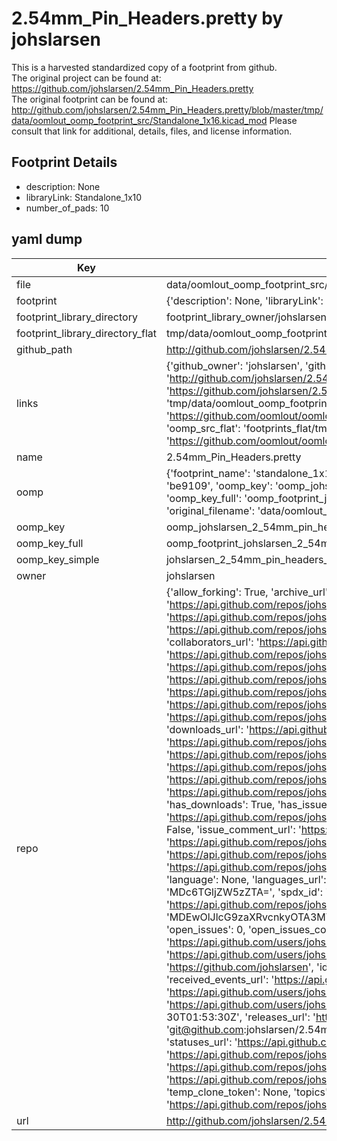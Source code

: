 # 2.54mm_Pin_Headers.pretty by johslarsen  
This is a harvested standardized copy of a footprint from github.  
The original project can be found at:  
https://github.com/johslarsen/2.54mm_Pin_Headers.pretty  
The original footprint can be found at:
http://github.com/johslarsen/2.54mm_Pin_Headers.pretty/blob/master/tmp/data/oomlout_oomp_footprint_src/Standalone_1x16.kicad_mod
Please consult that link for additional, details, files, and license information.  
## Footprint Details
* description: None  
* libraryLink: Standalone_1x10  
* number_of_pads: 10  
## yaml dump  
| Key | Value |  
| --- | --- |  
| file | data/oomlout_oomp_footprint_src/2.54mm_Pin_Headers.pretty/Standalone_1x10.kicad_mod |  
| footprint | {'description': None, 'libraryLink': 'Standalone_1x10', 'number_of_pads': 10} |  
| footprint_library_directory | footprint_library_owner/johslarsen_2.54mm_Pin_Headers.pretty |  
| footprint_library_directory_flat | tmp/data/oomlout_oomp_footprint_src/footprints_flat/johslarsen_2_54mm_pin_headers_standalone_1x10/working |  
| github_path | http://github.com/johslarsen/2.54mm_Pin_Headers.pretty/blob/master/tmp/data/oomlout_oomp_footprint_src/Standalone_1x10.kicad_mod |  
| links | {'github_owner': 'johslarsen', 'github_repo_name': '2.54mm_Pin_Headers.pretty', 'github_src': 'http://github.com/johslarsen/2.54mm_Pin_Headers.pretty/blob/master/tmp/data/oomlout_oomp_footprint_src/Standalone_1x16.kicad_mod', 'github_src_repo': 'https://github.com/johslarsen/2.54mm_Pin_Headers.pretty', 'oomp_bot': 'tmp/data/oomlout_oomp_footprint_src/footprints/johslarsen_2_54mm_pin_headers_standalone_1x10/working', 'oomp_bot_github': 'https://github.com/oomlout/oomlout_oomp_footprint_bot/tree/main/tmp/data/oomlout_oomp_footprint_src/footprints/johslarsen_2_54mm_pin_headers_standalone_1x10/working', 'oomp_src_flat': 'footprints_flat/tmp/data/oomlout_oomp_footprint_src/footprints_flat/johslarsen_2_54mm_pin_headers_standalone_1x10/working', 'oomp_src_flat_github': 'https://github.com/oomlout/oomlout_oomp_footprint_src/tree/main/tmp/data/oomlout_oomp_footprint_src/footprints_flat/johslarsen_2_54mm_pin_headers_standalone_1x10/working'} |  
| name | 2.54mm_Pin_Headers.pretty |  
| oomp | {'footprint_name': 'standalone_1x10', 'library_name': '2_54mm_pin_headers', 'md5': 'be910933a93e1b1f2dd606fffbb12bf9', 'md5_10': 'be910933a9', 'md5_5': 'be910', 'md5_6': 'be9109', 'oomp_key': 'oomp_johslarsen_2_54mm_pin_headers_standalone_1x10', 'oomp_key_extra': 'oomp_footprint_johslarsen_2_54mm_pin_headers_standalone_1x10', 'oomp_key_full': 'oomp_footprint_johslarsen_2_54mm_pin_headers_standalone_1x10_be9109', 'oomp_key_simple': 'johslarsen_2_54mm_pin_headers_standalone_1x10', 'original_filename': 'data/oomlout_oomp_footprint_src/2.54mm_Pin_Headers.pretty/Standalone_1x10.kicad_mod', 'owner_name': 'johslarsen'} |  
| oomp_key | oomp_johslarsen_2_54mm_pin_headers_standalone_1x10 |  
| oomp_key_full | oomp_footprint_johslarsen_2_54mm_pin_headers_standalone_1x10 |  
| oomp_key_simple | johslarsen_2_54mm_pin_headers_standalone_1x10 |  
| owner | johslarsen |  
| repo | {'allow_forking': True, 'archive_url': 'https://api.github.com/repos/johslarsen/2.54mm_Pin_Headers.pretty/{archive_format}{/ref}', 'archived': False, 'assignees_url': 'https://api.github.com/repos/johslarsen/2.54mm_Pin_Headers.pretty/assignees{/user}', 'blobs_url': 'https://api.github.com/repos/johslarsen/2.54mm_Pin_Headers.pretty/git/blobs{/sha}', 'branches_url': 'https://api.github.com/repos/johslarsen/2.54mm_Pin_Headers.pretty/branches{/branch}', 'clone_url': 'https://github.com/johslarsen/2.54mm_Pin_Headers.pretty.git', 'collaborators_url': 'https://api.github.com/repos/johslarsen/2.54mm_Pin_Headers.pretty/collaborators{/collaborator}', 'comments_url': 'https://api.github.com/repos/johslarsen/2.54mm_Pin_Headers.pretty/comments{/number}', 'commits_url': 'https://api.github.com/repos/johslarsen/2.54mm_Pin_Headers.pretty/commits{/sha}', 'compare_url': 'https://api.github.com/repos/johslarsen/2.54mm_Pin_Headers.pretty/compare/{base}...{head}', 'contents_url': 'https://api.github.com/repos/johslarsen/2.54mm_Pin_Headers.pretty/contents/{+path}', 'contributors_url': 'https://api.github.com/repos/johslarsen/2.54mm_Pin_Headers.pretty/contributors', 'created_at': '2015-01-10T21:12:01Z', 'default_branch': 'master', 'deployments_url': 'https://api.github.com/repos/johslarsen/2.54mm_Pin_Headers.pretty/deployments', 'description': 'KiCad library with miscellaneous .1" header footprints', 'disabled': False, 'downloads_url': 'https://api.github.com/repos/johslarsen/2.54mm_Pin_Headers.pretty/downloads', 'events_url': 'https://api.github.com/repos/johslarsen/2.54mm_Pin_Headers.pretty/events', 'fork': False, 'forks': 0, 'forks_count': 0, 'forks_url': 'https://api.github.com/repos/johslarsen/2.54mm_Pin_Headers.pretty/forks', 'full_name': 'johslarsen/2.54mm_Pin_Headers.pretty', 'git_commits_url': 'https://api.github.com/repos/johslarsen/2.54mm_Pin_Headers.pretty/git/commits{/sha}', 'git_refs_url': 'https://api.github.com/repos/johslarsen/2.54mm_Pin_Headers.pretty/git/refs{/sha}', 'git_tags_url': 'https://api.github.com/repos/johslarsen/2.54mm_Pin_Headers.pretty/git/tags{/sha}', 'git_url': 'git://github.com/johslarsen/2.54mm_Pin_Headers.pretty.git', 'has_discussions': False, 'has_downloads': True, 'has_issues': True, 'has_pages': False, 'has_projects': True, 'has_wiki': True, 'homepage': None, 'hooks_url': 'https://api.github.com/repos/johslarsen/2.54mm_Pin_Headers.pretty/hooks', 'html_url': 'https://github.com/johslarsen/2.54mm_Pin_Headers.pretty', 'id': 29071240, 'is_template': False, 'issue_comment_url': 'https://api.github.com/repos/johslarsen/2.54mm_Pin_Headers.pretty/issues/comments{/number}', 'issue_events_url': 'https://api.github.com/repos/johslarsen/2.54mm_Pin_Headers.pretty/issues/events{/number}', 'issues_url': 'https://api.github.com/repos/johslarsen/2.54mm_Pin_Headers.pretty/issues{/number}', 'keys_url': 'https://api.github.com/repos/johslarsen/2.54mm_Pin_Headers.pretty/keys{/key_id}', 'labels_url': 'https://api.github.com/repos/johslarsen/2.54mm_Pin_Headers.pretty/labels{/name}', 'language': None, 'languages_url': 'https://api.github.com/repos/johslarsen/2.54mm_Pin_Headers.pretty/languages', 'license': {'key': 'other', 'name': 'Other', 'node_id': 'MDc6TGljZW5zZTA=', 'spdx_id': 'NOASSERTION', 'url': None}, 'merges_url': 'https://api.github.com/repos/johslarsen/2.54mm_Pin_Headers.pretty/merges', 'milestones_url': 'https://api.github.com/repos/johslarsen/2.54mm_Pin_Headers.pretty/milestones{/number}', 'mirror_url': None, 'name': '2.54mm_Pin_Headers.pretty', 'network_count': 0, 'node_id': 'MDEwOlJlcG9zaXRvcnkyOTA3MTI0MA==', 'notifications_url': 'https://api.github.com/repos/johslarsen/2.54mm_Pin_Headers.pretty/notifications{?since,all,participating}', 'open_issues': 0, 'open_issues_count': 0, 'owner': {'avatar_url': 'https://avatars.githubusercontent.com/u/1331670?v=4', 'events_url': 'https://api.github.com/users/johslarsen/events{/privacy}', 'followers_url': 'https://api.github.com/users/johslarsen/followers', 'following_url': 'https://api.github.com/users/johslarsen/following{/other_user}', 'gists_url': 'https://api.github.com/users/johslarsen/gists{/gist_id}', 'gravatar_id': '', 'html_url': 'https://github.com/johslarsen', 'id': 1331670, 'login': 'johslarsen', 'node_id': 'MDQ6VXNlcjEzMzE2NzA=', 'organizations_url': 'https://api.github.com/users/johslarsen/orgs', 'received_events_url': 'https://api.github.com/users/johslarsen/received_events', 'repos_url': 'https://api.github.com/users/johslarsen/repos', 'site_admin': False, 'starred_url': 'https://api.github.com/users/johslarsen/starred{/owner}{/repo}', 'subscriptions_url': 'https://api.github.com/users/johslarsen/subscriptions', 'type': 'User', 'url': 'https://api.github.com/users/johslarsen'}, 'private': False, 'pulls_url': 'https://api.github.com/repos/johslarsen/2.54mm_Pin_Headers.pretty/pulls{/number}', 'pushed_at': '2022-08-30T01:53:30Z', 'releases_url': 'https://api.github.com/repos/johslarsen/2.54mm_Pin_Headers.pretty/releases{/id}', 'size': 19, 'ssh_url': 'git@github.com:johslarsen/2.54mm_Pin_Headers.pretty.git', 'stargazers_count': 0, 'stargazers_url': 'https://api.github.com/repos/johslarsen/2.54mm_Pin_Headers.pretty/stargazers', 'statuses_url': 'https://api.github.com/repos/johslarsen/2.54mm_Pin_Headers.pretty/statuses/{sha}', 'subscribers_count': 2, 'subscribers_url': 'https://api.github.com/repos/johslarsen/2.54mm_Pin_Headers.pretty/subscribers', 'subscription_url': 'https://api.github.com/repos/johslarsen/2.54mm_Pin_Headers.pretty/subscription', 'svn_url': 'https://github.com/johslarsen/2.54mm_Pin_Headers.pretty', 'tags_url': 'https://api.github.com/repos/johslarsen/2.54mm_Pin_Headers.pretty/tags', 'teams_url': 'https://api.github.com/repos/johslarsen/2.54mm_Pin_Headers.pretty/teams', 'temp_clone_token': None, 'topics': [], 'trees_url': 'https://api.github.com/repos/johslarsen/2.54mm_Pin_Headers.pretty/git/trees{/sha}', 'updated_at': '2022-08-30T01:53:33Z', 'url': 'https://api.github.com/repos/johslarsen/2.54mm_Pin_Headers.pretty', 'visibility': 'public', 'watchers': 0, 'watchers_count': 0, 'web_commit_signoff_required': False} |  
| url | http://github.com/johslarsen/2.54mm_Pin_Headers.pretty |  

